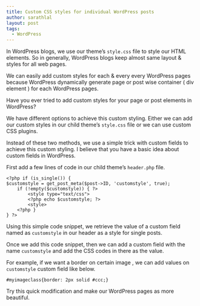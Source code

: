 ```yaml
---
title: Custom CSS styles for individual WordPress posts
author: sarathlal
layout: post
tags:
  - WordPress
---
```

In WordPress blogs, we use our theme&#8217;s `style.css` file to style our HTML elements. So in generally, WordPress blogs keep almost same layout & styles for all web pages.

We can easily add custom styles for each & every every WordPress pages because WordPress dynamically generate page or post wise container ( div element ) for each WordPress pages.

Have you ever tried to add custom styles for your page or post elements in WordPress?

We have different options to achieve this custom styling. Either we can add our custom styles in our child theme&#8217;s `style.css` file or we can use custom CSS plugins.

Instead of these two methods, we use a simple trick with custom fields to achieve this custom styling. I believe that you have a basic idea about custom fields in WordPress.

First add a few lines of code in our child theme&#8217;s `header.php` file.

	<?php if (is_single()) {
	$customstyle = get_post_meta($post->ID, 'customstyle', true);
		if (!empty($customstyle)) { ?>
			<style type="text/css">
			<?php echo $customstyle; ?>
			<style>
		<?php }
	} ?>

Using this simple code snippet, we retrieve the value of a custom field named as `customstyle` in our header as a style for single posts.

Once we add this code snippet, then we can add a custom field with the name `customstyle` and add the CSS codes in there as the value.

For example, if we want a border on certain image , we can add values on `customstyle` custom field like below.

	#myimageclass{border: 2px solid #ccc;}

Try this quick modification and make our WordPress pages as more beautiful.
